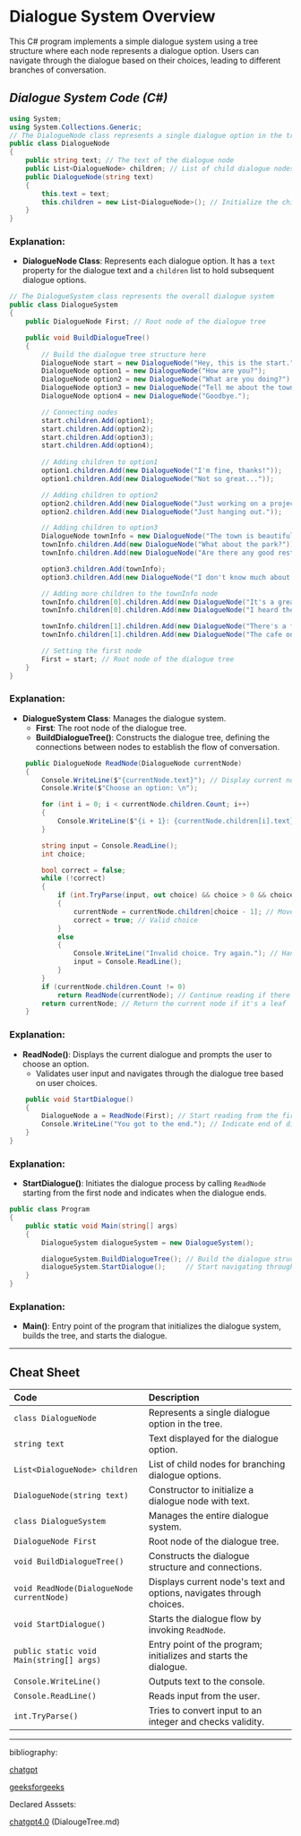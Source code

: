 # Dialogue System Overview

This C# program implements a simple dialogue system using a tree structure where each node represents a dialogue option. Users can navigate through the dialogue based on their choices, leading to different branches of conversation.

## *Dialogue System Code (C#)*

```csharp
using System;
using System.Collections.Generic;
// The DialogueNode class represents a single dialogue option in the tree
public class DialogueNode
{
    public string text; // The text of the dialogue node
    public List<DialogueNode> children; // List of child dialogue nodes
    public DialogueNode(string text)
    {
        this.text = text;
        this.children = new List<DialogueNode>(); // Initialize the children list
    }
}
```
### Explanation:
- **DialogueNode Class**: Represents each dialogue option. It has a `text` property for the dialogue text and a `children` list to hold subsequent dialogue options.

```csharp
// The DialogueSystem class represents the overall dialogue system
public class DialogueSystem
{
    public DialogueNode First; // Root node of the dialogue tree

    public void BuildDialogueTree()
    {
        // Build the dialogue tree structure here
        DialogueNode start = new DialogueNode("Hey, this is the start.");
        DialogueNode option1 = new DialogueNode("How are you?");
        DialogueNode option2 = new DialogueNode("What are you doing?");
        DialogueNode option3 = new DialogueNode("Tell me about the town.");
        DialogueNode option4 = new DialogueNode("Goodbye.");

        // Connecting nodes
        start.children.Add(option1);
        start.children.Add(option2);
        start.children.Add(option3);
        start.children.Add(option4);
        
        // Adding children to option1
        option1.children.Add(new DialogueNode("I'm fine, thanks!"));
        option1.children.Add(new DialogueNode("Not so great..."));

        // Adding children to option2
        option2.children.Add(new DialogueNode("Just working on a project."));
        option2.children.Add(new DialogueNode("Just hanging out."));

        // Adding children to option3
        DialogueNode townInfo = new DialogueNode("The town is beautiful, with a great park and lots of shops.");
        townInfo.children.Add(new DialogueNode("What about the park?"));
        townInfo.children.Add(new DialogueNode("Are there any good restaurants?"));

        option3.children.Add(townInfo);
        option3.children.Add(new DialogueNode("I don't know much about it."));

        // Adding more children to the townInfo node
        townInfo.children[0].children.Add(new DialogueNode("It's a great place to relax and enjoy nature."));
        townInfo.children[0].children.Add(new DialogueNode("I heard there's a lake nearby."));

        townInfo.children[1].children.Add(new DialogueNode("There's a fantastic Italian place downtown."));
        townInfo.children[1].children.Add(new DialogueNode("The cafe on Main Street is very popular."));

        // Setting the first node
        First = start; // Root node of the dialogue tree
    }
}
```
### Explanation:
- **DialogueSystem Class**: Manages the dialogue system.
  - **First**: The root node of the dialogue tree.
  - **BuildDialogueTree()**: Constructs the dialogue tree, defining the connections between nodes to establish the flow of conversation.

```csharp
    public DialogueNode ReadNode(DialogueNode currentNode)
    {
        Console.WriteLine($"{currentNode.text}"); // Display current node text
        Console.Write($"Choose an option: \n");

        for (int i = 0; i < currentNode.children.Count; i++)
        {
            Console.WriteLine($"{i + 1}: {currentNode.children[i].text}"); // Display options
        }

        string input = Console.ReadLine();
        int choice;

        bool correct = false;
        while (!correct)
        {
            if (int.TryParse(input, out choice) && choice > 0 && choice <= currentNode.children.Count)
            {
                currentNode = currentNode.children[choice - 1]; // Move to the chosen child
                correct = true; // Valid choice
            }
            else
            {
                Console.WriteLine("Invalid choice. Try again."); // Handle invalid input
                input = Console.ReadLine();
            }
        }
        if (currentNode.children.Count != 0)
            return ReadNode(currentNode); // Continue reading if there are more children
        return currentNode; // Return the current node if it's a leaf
    }
```
### Explanation:
- **ReadNode()**: Displays the current dialogue and prompts the user to choose an option.
  - Validates user input and navigates through the dialogue tree based on user choices.

```csharp
    public void StartDialogue()
    {
        DialogueNode a = ReadNode(First); // Start reading from the first node
        Console.WriteLine("You got to the end."); // Indicate end of dialogue
    }
}
```
### Explanation:
- **StartDialogue()**: Initiates the dialogue process by calling `ReadNode` starting from the first node and indicates when the dialogue ends.

```csharp
public class Program
{
    public static void Main(string[] args)
    {
        DialogueSystem dialogueSystem = new DialogueSystem();

        dialogueSystem.BuildDialogueTree(); // Build the dialogue structure
        dialogueSystem.StartDialogue();     // Start navigating through the dialogue
    }
}
```
### Explanation:
- **Main()**: Entry point of the program that initializes the dialogue system, builds the tree, and starts the dialogue.
---
## Cheat Sheet
| **Code**                                         | **Description**                                                 |
|:-------------------------------------------------|:---------------------------------------------------------------|
| `class DialogueNode`                             | Represents a single dialogue option in the tree.              |
| `string text`                                   | Text displayed for the dialogue option.                       |
| `List<DialogueNode> children`                   | List of child nodes for branching dialogue options.           |
| `DialogueNode(string text)`                      | Constructor to initialize a dialogue node with text.          |
| `class DialogueSystem`                           | Manages the entire dialogue system.                           |
| `DialogueNode First`                             | Root node of the dialogue tree.                               |
| `void BuildDialogueTree()`                       | Constructs the dialogue structure and connections.            |
| `void ReadNode(DialogueNode currentNode)`       | Displays current node's text and options, navigates through choices. |
| `void StartDialogue()`                           | Starts the dialogue flow by invoking `ReadNode`.             |
| `public static void Main(string[] args)`        | Entry point of the program; initializes and starts the dialogue. |
| `Console.WriteLine()`                            | Outputs text to the console.                                  |
| `Console.ReadLine()`                            | Reads input from the user.                                   |
| `int.TryParse()`                                 | Tries to convert input to an integer and checks validity.    |

---

bibliography:

[chatgpt](https://chatgpt.com/)

[geeksforgeeks](https://www.geeksforgeeks.org/tree-data-structure/)

Declared Asssets:

[chatgpt4.0](https://chatgpt.com/) (DialougeTree.md)
